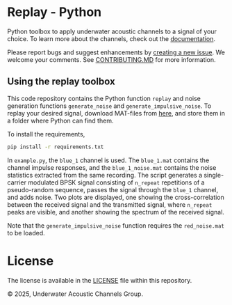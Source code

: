# Replay - Python

Python toolbox to apply underwater acoustic channels to a signal of your choice. To learn more about the channels, check out the [documentation](https://uwa-channels.github.io/). 

Please report bugs and suggest enhancements by [creating a new issue](https://github.com/uwa-channels/replay_python/issues). We welcome your comments. See [CONTRIBUTING.MD](CONTRIBUTING.md) for more information.

## Using the replay toolbox

This code repository contains the Python function `replay` and noise generation functions `generate_noise` and `generate_impulsive_noise`. To replay your desired signal, download MAT-files from [here](https://www.dropbox.com/scl/fo/3gyt4cgw47jfx716v0epd/AIqYaL5S2RxGylREu3sn-vY?rlkey=w2mvoklkm42zrrf6k6lwlzcxu&st=u3u6b5r9&dl=0), and store them in a folder where Python can find them.

To install the requirements,

```bash
pip install -r requirements.txt
```

In `example.py`, the `blue_1` channel is used. The `blue_1.mat` contains the channel impulse responses, and the `blue_1_noise.mat` contains the noise statistics extracted from the same recording. The script generates a single-carrier modulated BPSK signal consisting of `n_repeat` repetitions of a pseudo-random sequence, passes the signal through the `blue_1` channel, and adds noise. Two plots are displayed, one showing the cross-correlation between the received signal and the transmitted signal, where `n_repeat` peaks are visible, and another showing the spectrum of the received signal.

Note that the `generate_impulsive_noise` function requires the `red_noise.mat` to be loaded.

# License
The license is available in the [LICENSE](LICENSE) file within this repository.

© 2025, Underwater Acoustic Channels Group.
